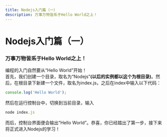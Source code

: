 ```yaml
---
title: Nodejs入门篇（一）
description: 万事万物皆系于Hello World之上！
---
```


# Nodejs入门篇（一）
### 万事万物皆系于Hello World之上！
编程的入门自然要从“Hello World”开始！<br>
首先，我们创建一个目录，取名为“Nodejs”**(以后的实例都以这个为根目录)**。然后，在根目录下新建一个文件，取名为index.js，之后在index中输入以下代码：
```js
console.log('Hello World');
```
然后在运行控制台中，切换到当前目录，输入
```js
node index.js
```
而后，控制台界面便会输出“Hello World”。恭喜，你已经踏出了第一步，接下来将正式进入Nodejs的学习！
